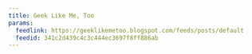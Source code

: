 ```yaml
---
title: Geek Like Me, Too
params:
  feedlink: https://geeklikemetoo.blogspot.com/feeds/posts/default
  feedid: 341c2d439c4c3c444ec3697f8ff886ab
---
```

